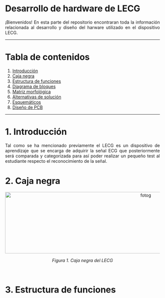 #  Desarrollo de hardware de LECG 

<p align="justify">
¡Bienvenidos! En esta parte del repositorio encontraran toda la información relacionada al desarrollo y diseño del harware utilizado en el dispositivo LECG.
</p>

***

# **Tabla de contenidos**

1. [Introducción](#id1)
2. [Caja negra](#id2)
3. [Estructura de funciones](#id3)
4. [Diagrama de bloques](#id4)
5. [Matriz morfológica](#id5)
6. [Alternativas de solución](#id6)
7. [Esquemáticos](#id7)
8. [Diseño de PCB](#id8)

***

# 1. Introducción<a name="id1"></a>

<p align="justify">
Tal como se ha mencionado previamente el LECG es un dispositivo de aprendizaje que se encarga de adquirir la señal ECG que posteriormente será comparada y categorizada para así poder realizar un pequeño test al estudiante respecto el reconocimiento de la señal.
</p>

# 2. Caja negra<a name="id2"></a>

<p align="center">
  <img src="https://github.com/sofia-is-a-panda/LECG/assets/164522281/4f029072-8cce-45a6-be94-54084dd39210" alt="fotog" width="900" height="200"/>
</p>
<p align="center"><i>Figura 1. Caja negra del LECG</i></p><br>



# 3. Estructura de funciones<a name="id3"></a>
